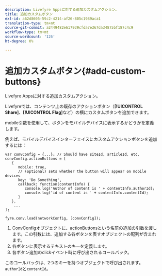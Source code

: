 ```yaml
---
description: Livefyre Appsに対する追加カスタムアクション。
title: 追加カスタムボタン
exl-id: a62d8605-59c2-4214-af26-805c1989aca1
translation-type: tm+mt
source-git-commit: a2449482e617939cfda7e367da34875bf187c4c9
workflow-type: tm+mt
source-wordcount: '126'
ht-degree: 0%

---
```


# 追加カスタムボタン{#add-custom-buttons}

Livefyre Appsに対する追加カスタムアクション。

Livefyreでは、コンテンツ上の既存のアクションボタン（**[!UICONTROL Share]**、**[!UICONTROL Flag]**&#x200B;など）の横にカスタムボタンを追加できます。

mobile引数を使用して、ボタンをモバイルデバイスに表示するかどうかを定義します。

例えば、モバイルデバイスインターフェイスにカスタムアクションボタンを追加するには：

```
var convConfig = {...}; // Should have siteId, articleId, etc. 
convConfig.actionButtons = [ 
   { 
      mobile: true,  
      // (optional) sets whether the button will appear on mobile devices 
      key: 'Do Something', 
      callback: function(contentInfo) { 
         console.log('Author of content is ' + contentInfo.authorId); 
         console.log('id of content is ' + contentInfo.contentId); 
      } 
   }, 
    ... 
]; 
  
fyre.conv.load(networkConfig, [convConfig]);
```

1. ConvConfigオブジェクトに、actionButtonsという名前の追加の引数を渡します。この引数には、追加する各ボタンを表すオブジェクトの配列が含まれます。
1. 各ボタンに表示するテキストのキーを定義します。
1. 各ボタン追加のclickイベント時に呼び出されるコールバック。

このコールバックは、2つのキーを持つオブジェクトで呼び出されます。`authorId`と`contentId`。
